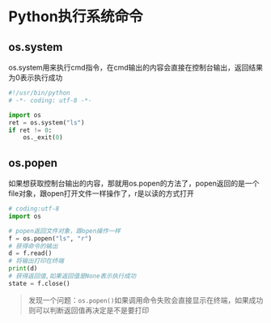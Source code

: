 # Python执行系统命令

## os.system

os.system用来执行cmd指令，在cmd输出的内容会直接在控制台输出，返回结果为0表示执行成功

```python
#!/usr/bin/python
# -*- coding: utf-8 -*-

import os
ret = os.system("ls")
if ret != 0:
    os._exit(0)
```

## os.popen

如果想获取控制台输出的内容，那就用os.popen的方法了，popen返回的是一个file对象，跟open打开文件一样操作了，r是以读的方式打开

```python
# coding:utf-8
import os

# popen返回文件对象，跟open操作一样
f = os.popen("ls", "r")
# 获得命令的输出
d = f.read()
# 将输出打印在终端
print(d)
# 获得返回值,如果返回值是None表示执行成功
state = f.close()
```

> 发现一个问题：`os.popen()`如果调用命令失败会直接显示在终端，如果成功则可以判断返回值再决定是不是要打印